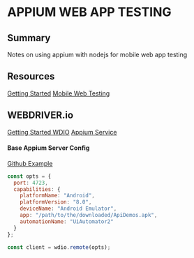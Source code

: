 # APPIUM WEB APP TESTING

## Summary

Notes on using appium with nodejs for mobile web app testing

## Resources

[Getting Started](http://appium.io/docs/en/about-appium/getting-started/)
[Mobile Web Testing](http://appium.io/docs/en/writing-running-appium/web/mobile-web/)

## WEBDRIVER.io

[Getting Started WDIO](https://webdriver.io/docs/gettingstarted.html)
[Appium Service](http://appium.io/docs/en/writing-running-appium/web/mobile-web/)

#### Base Appium Server Config

[Github Example](https://github.com/webdriverio/appium-boilerplate/blob/master/config/wdio.android.browser.conf.js)

```javascript
const opts = {
  port: 4723,
  capabilities: {
    platformName: "Android",
    platformVersion: "8.0",
    deviceName: "Android Emulator",
    app: "/path/to/the/downloaded/ApiDemos.apk",
    automationName: "UiAutomator2"
  }
};

const client = wdio.remote(opts);
```
